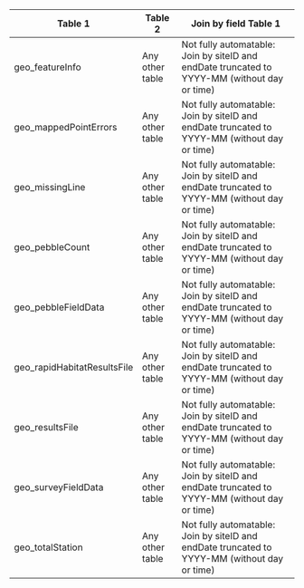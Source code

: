 |Table 1|Table 2|Join by field Table 1|
|------------------|---------------------|------------------|
geo_featureInfo|Any other table|Not fully automatable: Join by siteID and endDate truncated to YYYY-MM (without day or time)|
geo_mappedPointErrors|Any other table|Not fully automatable: Join by siteID and endDate truncated to YYYY-MM (without day or time)|
geo_missingLine|Any other table|Not fully automatable: Join by siteID and endDate truncated to YYYY-MM (without day or time)|
geo_pebbleCount|Any other table|Not fully automatable: Join by siteID and endDate truncated to YYYY-MM (without day or time)|
geo_pebbleFieldData|Any other table|Not fully automatable: Join by siteID and endDate truncated to YYYY-MM (without day or time)|
geo_rapidHabitatResultsFile|Any other table|Not fully automatable: Join by siteID and endDate truncated to YYYY-MM (without day or time)|
geo_resultsFile|Any other table|Not fully automatable: Join by siteID and endDate truncated to YYYY-MM (without day or time)|
geo_surveyFieldData|Any other table|Not fully automatable: Join by siteID and endDate truncated to YYYY-MM (without day or time)|
geo_totalStation|Any other table|Not fully automatable: Join by siteID and endDate truncated to YYYY-MM (without day or time)|